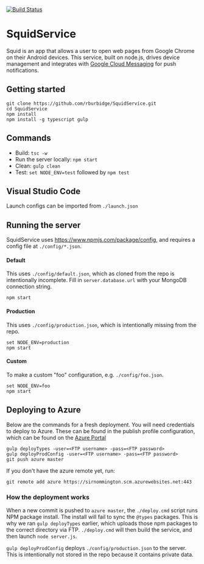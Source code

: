 [![Build Status](https://semaphoreci.com/api/v1/projects/e3ab9e81-83b4-4bd0-ae4e-b97e4ba471f4/1713794/badge.svg)](https://semaphoreci.com/rburbidge-squid/squidservice)

# SquidService
Squid is an app that allows a user to open web pages from Google Chrome on their Android devices. This service, built on node.js, drives device management and integrates with [Google Cloud Messaging](https://developers.google.com/cloud-messaging/) for push notifications.

## Getting started
```
git clone https://github.com/rburbidge/SquidService.git
cd SquidService
npm install
npm install -g typescript gulp
```

## Commands
* Build: ```tsc -w```
* Run the server locally: ```npm start```
* Clean: ```gulp clean```
* Test: ```set NODE_ENV=test``` followed by ```npm test```

## Visual Studio Code
Launch configs can be imported from ```./launch.json```

## Running the server
SquidService uses https://www.npmjs.com/package/config, and requires a config file at ```./config/*.json```.

#### Default
This uses ```./config/default.json```, which as cloned from the repo is intentionally incomplete. Fill in ```server.database.url``` with your MongoDB connection string.
```
npm start
```

#### Production
This uses ```./config/production.json```, which is intentionally missing from the repo.
```
set NODE_ENV=production
npm start
```

#### Custom
To make a custom "foo" configuration, e.g. ```./config/foo.json```.
```
set NODE_ENV=foo
npm start
```

## Deploying to Azure
Below are the commands for a fresh deployment. You will need credentials to deploy to Azure. These can be found in the publish profile configuration, which can be found on the [Azure Portal](https://portal.azure.com/.)
```
gulp deployTypes -user=<FTP username> -pass=<FTP password>
gulp deployProdConfig -user=<FTP username> -pass=<FTP password>
git push azure master
```

If you don't have the azure remote yet, run:

```git remote add azure https://sirnommington.scm.azurewebsites.net:443```

### How the deployment works
When a new commit is pushed to ```azure master```, the ```./deploy.cmd``` script runs NPM package install. The install will fail to sync the ```@types``` packages. This is why we ran ```gulp deployTypes``` earlier, which uploads those npm packages to the correct directory via FTP. ```./deploy.cmd``` will then build the service, and then launch ```node server.js```.

```gulp deployProdConfig``` deploys ```./config/production.json``` to the server. This is intentionally not stored in the repo because it contains private data.
